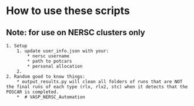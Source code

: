 # How to use these scripts
## Note: for use on NERSC clusters only



	1. Setup
		1. update user_info.json with your:
			* nersc username
			* path to potcars
			* personal allocation
		2.
	2. Random good to know things:
		* output_results.py will clean all folders of runs that are NOT the final runs of each type (rlx, rlx2, stc) when it detects that the POSCAR is completed.
		*  # VASP_NERSC_Automation
